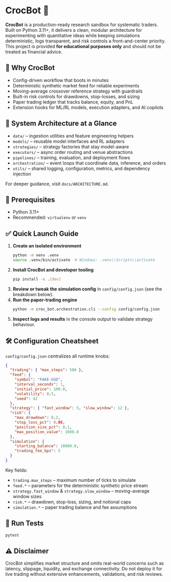 # CrocBot 🐊

**CrocBot** is a production-ready research sandbox for systematic traders. Built on Python 3.11+, it delivers a clean, modular
architecture for experimenting with quantitative ideas while keeping simulations deterministic, logs transparent, and risk controls
a front-and-center priority. This project is provided **for educational purposes only** and should not be treated as financial
advice.

## 🚀 Why CrocBot
- Config-driven workflow that boots in minutes
- Deterministic synthetic market feed for reliable experiments
- Moving-average crossover reference strategy with guardrails
- Built-in risk controls for drawdowns, stop-losses, and sizing
- Paper trading ledger that tracks balance, equity, and PnL
- Extension hooks for ML/RL models, execution adapters, and AI copilots

## 🧠 System Architecture at a Glance
- `data/` – ingestion utilities and feature engineering helpers
- `models/` – reusable model interfaces and RL adapters
- `strategies/` – strategy factories that stay model-aware
- `executors/` – async order routing and venue abstractions
- `pipelines/` – training, evaluation, and deployment flows
- `orchestration/` – event loops that coordinate data, inference, and orders
- `utils/` – shared logging, configuration, metrics, and dependency injection

For deeper guidance, visit `docs/ARCHITECTURE.md`.

## 🧩 Prerequisites
- Python 3.11+
- Recommended: `virtualenv` or `venv`

## ✅ Quick Launch Guide
1. **Create an isolated environment**
   ```bash
   python -m venv .venv
   source .venv/bin/activate  # Windows: .venv\\Scripts\\activate
   ```
2. **Install CrocBot and developer tooling**
   ```bash
   pip install -e .[dev]
   ```
3. **Review or tweak the simulation config** in `config/config.json` (see the breakdown below).
4. **Run the paper-trading engine**
   ```bash
   python -m croc_bot.orchestration.cli --config config/config.json
   ```
5. **Inspect logs and results** in the console output to validate strategy behaviour.

## 🛠 Configuration Cheatsheet
`config/config.json` centralizes all runtime knobs:

```json
{
  "trading": { "max_steps": 500 },
  "feed": {
    "symbol": "FAKE-USD",
    "interval_seconds": 1,
    "initial_price": 100.0,
    "volatility": 0.5,
    "seed": 42
  },
  "strategy": { "fast_window": 5, "slow_window": 12 },
  "risk": {
    "max_drawdown": 0.2,
    "stop_loss_pct": 0.05,
    "position_size_pct": 0.1,
    "max_position_value": 1000.0
  },
  "simulation": {
    "starting_balance": 10000.0,
    "trading_fee_bps": 5
  }
}
```

Key fields:
- `trading.max_steps` – maximum number of ticks to simulate
- `feed.*` – parameters for the deterministic synthetic price stream
- `strategy.fast_window` & `strategy.slow_window` – moving-average window sizes
- `risk.*` – drawdown, stop-loss, sizing, and notional caps
- `simulation.*` – paper trading balance and fee assumptions

## 🧪 Run Tests
```bash
pytest
```

## ⚠️ Disclaimer
CrocBot simplifies market structure and omits real-world concerns such as latency, slippage, liquidity, and exchange
connectivity. Do not deploy it for live trading without extensive enhancements, validations, and risk reviews.
